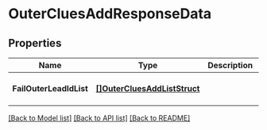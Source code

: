 # OuterCluesAddResponseData

## Properties
Name | Type | Description | Notes
------------ | ------------- | ------------- | -------------
**FailOuterLeadIdList** | [**[]OuterCluesAddListStruct**](OuterCluesAddListStruct.md) |  | [optional] [default to null]

[[Back to Model list]](../README.md#documentation-for-models) [[Back to API list]](../README.md#documentation-for-api-endpoints) [[Back to README]](../README.md)


